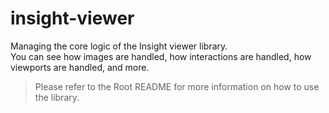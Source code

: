 # insight-viewer

Managing the core logic of the Insight viewer library.<br />
You can see how images are handled, how interactions are handled, how viewports are handled, and more.

> Please refer to the Root README for more information on how to use the library.
